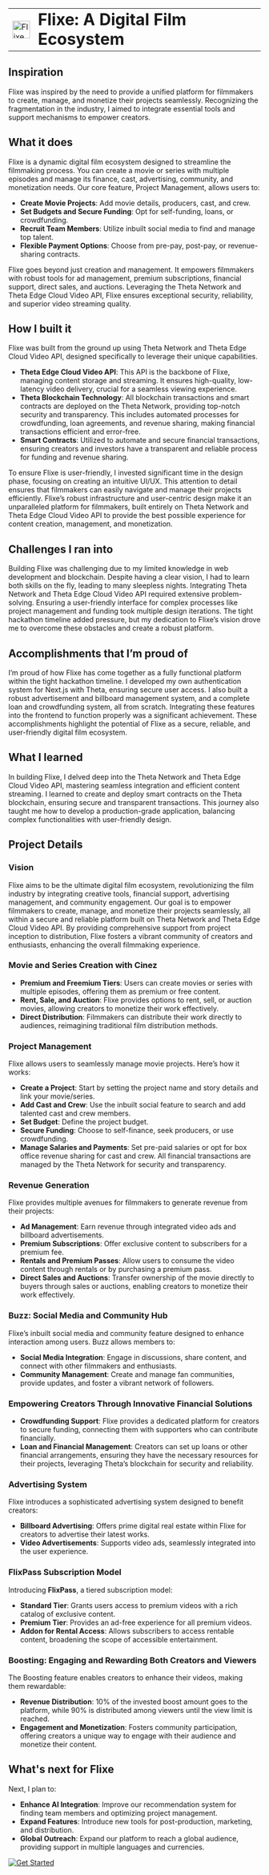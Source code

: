 <table>
  <tr>
    <td style="vertical-align: middle;"><img src="https://i.ibb.co/dM7XWsB/logo.png" alt="Flixe logo" width="35" style="vertical-align: middle;" /></td>
    <td style="vertical-align: middle;"><h1 style="display: inline-block; margin: 0; vertical-align: middle;">Flixe: A Digital Film Ecosystem</h1></td>
  </tr>
</table>

## Inspiration
Flixe was inspired by the need to provide a unified platform for filmmakers to create, manage, and monetize their projects seamlessly. Recognizing the fragmentation in the industry, I aimed to integrate essential tools and support mechanisms to empower creators.

## What it does
Flixe is a dynamic digital film ecosystem designed to streamline the filmmaking process. You can create a movie or series with multiple episodes and manage its finance, cast, advertising, community, and monetization needs. Our core feature, Project Management, allows users to:

- **Create Movie Projects**: Add movie details, producers, cast, and crew.
- **Set Budgets and Secure Funding**: Opt for self-funding, loans, or crowdfunding.
- **Recruit Team Members**: Utilize inbuilt social media to find and manage top talent.
- **Flexible Payment Options**: Choose from pre-pay, post-pay, or revenue-sharing contracts.

Flixe goes beyond just creation and management. It empowers filmmakers with robust tools for ad management, premium subscriptions, financial support, direct sales, and auctions. Leveraging the Theta Network and Theta Edge Cloud Video API, Flixe ensures exceptional security, reliability, and superior video streaming quality.

## How I built it
Flixe was built from the ground up using Theta Network and Theta Edge Cloud Video API, designed specifically to leverage their unique capabilities.

- **Theta Edge Cloud Video API**: This API is the backbone of Flixe, managing content storage and streaming. It ensures high-quality, low-latency video delivery, crucial for a seamless viewing experience.
- **Theta Blockchain Technology**: All blockchain transactions and smart contracts are deployed on the Theta Network, providing top-notch security and transparency. This includes automated processes for crowdfunding, loan agreements, and revenue sharing, making financial transactions efficient and error-free.
- **Smart Contracts**: Utilized to automate and secure financial transactions, ensuring creators and investors have a transparent and reliable process for funding and revenue sharing.

To ensure Flixe is user-friendly, I invested significant time in the design phase, focusing on creating an intuitive UI/UX. This attention to detail ensures that filmmakers can easily navigate and manage their projects efficiently. Flixe’s robust infrastructure and user-centric design make it an unparalleled platform for filmmakers, built entirely on Theta Network and Theta Edge Cloud Video API to provide the best possible experience for content creation, management, and monetization.

## Challenges I ran into
Building Flixe was challenging due to my limited knowledge in web development and blockchain. Despite having a clear vision, I had to learn both skills on the fly, leading to many sleepless nights. Integrating Theta Network and Theta Edge Cloud Video API required extensive problem-solving. Ensuring a user-friendly interface for complex processes like project management and funding took multiple design iterations. The tight hackathon timeline added pressure, but my dedication to Flixe’s vision drove me to overcome these obstacles and create a robust platform.

## Accomplishments that I’m proud of
I’m proud of how Flixe has come together as a fully functional platform within the tight hackathon timeline. I developed my own authentication system for Next.js with Theta, ensuring secure user access. I also built a robust advertisement and billboard management system, and a complete loan and crowdfunding system, all from scratch. Integrating these features into the frontend to function properly was a significant achievement. These accomplishments highlight the potential of Flixe as a secure, reliable, and user-friendly digital film ecosystem.

## What I learned
In building Flixe, I delved deep into the Theta Network and Theta Edge Cloud Video API, mastering seamless integration and efficient content streaming. I learned to create and deploy smart contracts on the Theta blockchain, ensuring secure and transparent transactions. This journey also taught me how to develop a production-grade application, balancing complex functionalities with user-friendly design.

## Project Details

### Vision
Flixe aims to be the ultimate digital film ecosystem, revolutionizing the film industry by integrating creative tools, financial support, advertising management, and community engagement. Our goal is to empower filmmakers to create, manage, and monetize their projects seamlessly, all within a secure and reliable platform built on Theta Network and Theta Edge Cloud Video API. By providing comprehensive support from project inception to distribution, Flixe fosters a vibrant community of creators and enthusiasts, enhancing the overall filmmaking experience.

### Movie and Series Creation with Cinez
- **Premium and Freemium Tiers**: Users can create movies or series with multiple episodes, offering them as premium or free content.
- **Rent, Sale, and Auction**: Flixe provides options to rent, sell, or auction movies, allowing creators to monetize their work effectively.
- **Direct Distribution**: Filmmakers can distribute their work directly to audiences, reimagining traditional film distribution methods.

### Project Management
Flixe allows users to seamlessly manage movie projects. Here’s how it works:
- **Create a Project**: Start by setting the project name and story details and link your movie/series.
- **Add Cast and Crew**: Use the inbuilt social feature to search and add talented cast and crew members.
- **Set Budget**: Define the project budget.
- **Secure Funding**: Choose to self-finance, seek producers, or use crowdfunding.
- **Manage Salaries and Payments**: Set pre-paid salaries or opt for box office revenue sharing for cast and crew. All financial transactions are managed by the Theta Network for security and transparency.

### Revenue Generation
Flixe provides multiple avenues for filmmakers to generate revenue from their projects:
- **Ad Management**: Earn revenue through integrated video ads and billboard advertisements.
- **Premium Subscriptions**: Offer exclusive content to subscribers for a premium fee.
- **Rentals and Premium Passes**: Allow users to consume the video content through rentals or by purchasing a premium pass.
- **Direct Sales and Auctions**: Transfer ownership of the movie directly to buyers through sales or auctions, enabling creators to monetize their work effectively.

### Buzz: Social Media and Community Hub
Flixe’s inbuilt social media and community feature designed to enhance interaction among users. Buzz allows members to:
- **Social Media Integration**: Engage in discussions, share content, and connect with other filmmakers and enthusiasts.
- **Community Management**: Create and manage fan communities, provide updates, and foster a vibrant network of followers.

### Empowering Creators Through Innovative Financial Solutions
- **Crowdfunding Support**: Flixe provides a dedicated platform for creators to secure funding, connecting them with supporters who can contribute financially.
- **Loan and Financial Management**: Creators can set up loans or other financial arrangements, ensuring they have the necessary resources for their projects, leveraging Theta’s blockchain for security and reliability.

### Advertising System
Flixe introduces a sophisticated advertising system designed to benefit creators:
- **Billboard Advertising**: Offers prime digital real estate within Flixe for creators to advertise their latest works.
- **Video Advertisements**: Supports video ads, seamlessly integrated into the user experience.

### FlixPass Subscription Model
Introducing **FlixPass**, a tiered subscription model:
- **Standard Tier**: Grants users access to premium videos with a rich catalog of exclusive content.
- **Premium Tier**: Provides an ad-free experience for all premium videos.
- **Addon for Rental Access**: Allows subscribers to access rentable content, broadening the scope of accessible entertainment.

### Boosting: Engaging and Rewarding Both Creators and Viewers
The Boosting feature enables creators to enhance their videos, making them rewardable:
- **Revenue Distribution**: 10% of the invested boost amount goes to the platform, while 90% is distributed among viewers until the view limit is reached.
- **Engagement and Monetization**: Fosters community participation, offering creators a unique way to engage with their audience and monetize their content.

## What's next for Flixe
Next, I plan to:
- **Enhance AI Integration**: Improve our recommendation system for finding team members and optimizing project management.
- **Expand Features**: Introduce new tools for post-production, marketing, and distribution.
- **Global Outreach**: Expand our platform to reach a global audience, providing support in multiple languages and currencies.

[![Get Started](https://img.shields.io/badge/-Getting%20Started-blue?style=for-the-badge&logo=notion&logoColor=white)](https://Flixe-starter.notion.site/)